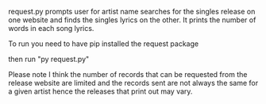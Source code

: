 request.py prompts user for artist name
searches for the singles release on one website and finds the singles lyrics on the other.
It prints the number of words in each song lyrics.

To run you need to have pip installed the request package

then run "py request.py"

Please note
    I think the number of records that can be requested from the release website are limited and the records sent are not always the same for a given artist hence the releases that print out may vary.